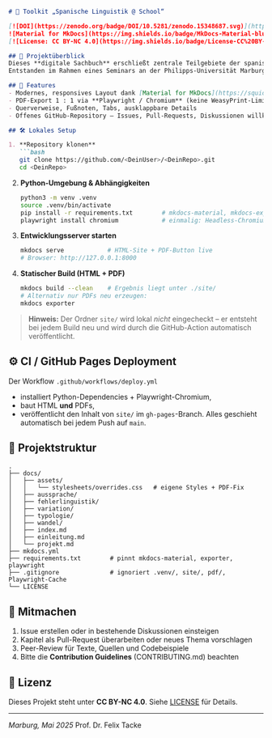 ````markdown
# 🔧 Toolkit „Spanische Linguistik @ School“

[![DOI](https://zenodo.org/badge/DOI/10.5281/zenodo.15348687.svg)](https://doi.org/10.5281/zenodo.15348687)  
![Material for MkDocs](https://img.shields.io/badge/MkDocs-Material-blue) ![PDF Export](https://img.shields.io/badge/PDF-Export-Chromium-green)  
[![License: CC BY-NC 4.0](https://img.shields.io/badge/License-CC%20BY--NC%204.0-lightgrey)](https://creativecommons.org/licenses/by-nc/4.0/)

## 🎯 Projektüberblick
Dieses **digitale Sachbuch** erschließt zentrale Teilgebiete der spanischen Linguistik (Aussprache, Morphologie, Typologie, Sprachwandel, Normen) und verknüpft sie eng mit didaktischen Fragestellungen.  
Entstanden im Rahmen eines Seminars an der Philipps-Universität Marburg, wächst es kollaborativ mit Studierenden als lebendiges **Beta-Projekt**.

## 🚀 Features
- Modernes, responsives Layout dank [Material for MkDocs](https://squidfunk.github.io/mkdocs-material/)  
- PDF-Export 1 : 1 via **Playwright / Chromium** (keine WeasyPrint-Limitationen, alle Icons), automatisch bei jedem Build  
- Querverweise, Fußnoten, Tabs, ausklappbare Details  
- Offenes GitHub-Repository – Issues, Pull-Requests, Diskussionen willkommen

## 🛠️ Lokales Setup

1. **Repository klonen**
   ```bash
   git clone https://github.com/<DeinUser>/<DeinRepo>.git
   cd <DeinRepo>
````

2. **Python-Umgebung & Abhängigkeiten**

   ```bash
   python3 -m venv .venv
   source .venv/bin/activate
   pip install -r requirements.txt        # mkdocs-material, mkdocs-exporter, playwright
   playwright install chromium            # einmalig: Headless-Chromium laden
   ```

3. **Entwicklungsserver starten**

   ```bash
   mkdocs serve            # HTML-Site + PDF-Button live
   # Browser: http://127.0.0.1:8000
   ```

4. **Statischer Build (HTML + PDF)**

   ```bash
   mkdocs build --clean    # Ergebnis liegt unter ./site/
   # Alternativ nur PDFs neu erzeugen:
   mkdocs exporter
   ```

> **Hinweis:** Der Ordner `site/` wird lokal *nicht* eingecheckt – er entsteht bei jedem Build neu und wird durch die GitHub-Action automatisch veröffentlicht.

## ⚙️ CI / GitHub Pages Deployment

Der Workflow `.github/workflows/deploy.yml`

* installiert Python­-Dependencies + Playwright-Chromium,
* baut HTML **und** PDFs,
* veröffentlicht den Inhalt von `site/` im `gh-pages`-Branch.
  Alles geschieht automatisch bei jedem Push auf `main`.

## 📂 Projektstruktur

```
.
├── docs/
│   ├── assets/
│   │   └── stylesheets/overrides.css   # eigene Styles + PDF-Fix
│   ├── aussprache/
│   ├── fehlerlinguistik/
│   ├── variation/
│   ├── typologie/
│   ├── wandel/
│   ├── index.md
│   ├── einleitung.md
│   └── projekt.md
├── mkdocs.yml
├── requirements.txt        # pinnt mkdocs-material, exporter, playwright
├── .gitignore              # ignoriert .venv/, site/, pdf/, Playwright-Cache
└── LICENSE
```

## 🤝 Mitmachen

1. Issue erstellen oder in bestehende Diskussionen einsteigen
2. Kapitel als Pull-Request überarbeiten oder neues Thema vorschlagen
3. Peer-Review für Texte, Quellen und Codebeispiele
4. Bitte die **Contribution Guidelines** (CONTRIBUTING.md) beachten

## 📖 Lizenz

Dieses Projekt steht unter **CC BY-NC 4.0**.
Siehe [LICENSE](LICENSE) für Details.

---

*Marburg, Mai 2025*
Prof. Dr. Felix Tacke

```
```
